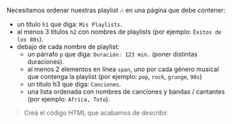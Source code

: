Necesitamos ordenar nuestras playlist :notes: en una página que debe contener:

* un título `h1` que diga: `Mis Playlists`.
* al menos 3 títulos `h2` con nombres de playlists (por ejemplo: `Éxitos de los 80s`).
* debajo de cada nombre de playlist:
  * un párrafo `p` que diga: `Duración: 123 min.` (poner distintas duraciones).
  * al menos 2 elementos en línea `span`, uno por cada género musical que contenga la playlist (por ejemplo: `pop`, `rock`, `grunge`, `90s`)
  * un título h3 que diga: `Canciones`.
  * una lista ordenada con nombres de canciones y bandas / cantantes (por ejemplo: `Africa, Toto`).
  
> Creá el código HTML que acabamos de describir.